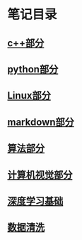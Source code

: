 # 笔记目录  

## [c++部分](c++.md)
## [python部分](python.md)
## [Linux部分](Linux.md)
## [markdown部分](markdown.md)
## [算法部分](算法.md)
## [计算机视觉部分](cv.md)
## [深度学习基础](深度学习.md)
## [数据清洗](数据清洗.md)